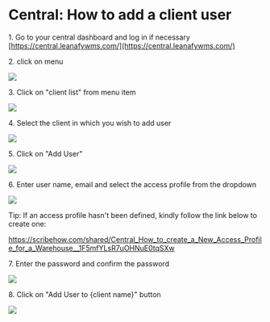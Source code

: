 # Central: How to add a client user



1\. Go to your central dashboard and log in if necessary  [https://central.leanafywms.com/](https://central.leanafywms.com/)


2\. click on menu

![](https://ajeuwbhvhr.cloudimg.io/colony-recorder.s3.amazonaws.com/files/2023-08-22/8198a782-d07a-4ecb-97e4-5ba1241b1f1d/ascreenshot.jpeg?tl_px=0,0&br_px=1719,961&force_format=png&width=1120.0&wat=1&wat_opacity=0.7&wat_gravity=northwest&wat_url=https://colony-recorder.s3.us-west-1.amazonaws.com/images/watermarks/FB923C_standard.png&wat_pad=66,31)


3\. Click on "client list" from menu item

![](https://ajeuwbhvhr.cloudimg.io/colony-recorder.s3.amazonaws.com/files/2023-08-22/da2a3297-c556-4cb3-98a5-32954921e7ee/user_cropped_screenshot.jpeg?tl_px=0,345&br_px=1719,1306&force_format=png&width=1120.0&wat=1&wat_opacity=0.7&wat_gravity=northwest&wat_url=https://colony-recorder.s3.us-west-1.amazonaws.com/images/watermarks/FB923C_standard.png&wat_pad=367,277)


4\. Select the client in which you wish to add user

![](https://ajeuwbhvhr.cloudimg.io/colony-recorder.s3.amazonaws.com/files/2023-08-22/b5877ccf-d02d-47c6-acc7-28d03c18786f/ascreenshot.jpeg?tl_px=0,269&br_px=2293,1550&force_format=png&width=1120.0&wat=1&wat_opacity=0.7&wat_gravity=northwest&wat_url=https://colony-recorder.s3.us-west-1.amazonaws.com/images/watermarks/FB923C_standard.png&wat_pad=522,277)


5\. Click on "Add User"

![](https://ajeuwbhvhr.cloudimg.io/colony-recorder.s3.amazonaws.com/files/2023-08-22/83e8a6cb-9fd2-4e87-9935-268eb3401496/ascreenshot.jpeg?tl_px=0,0&br_px=2940,1606&force_format=png&width=1120.0&wat=1&wat_opacity=0.7&wat_gravity=northwest&wat_url=https://colony-recorder.s3.us-west-1.amazonaws.com/images/watermarks/FB923C_standard.png&wat_pad=456,520)


6\. Enter user name, email and select the access profile from the dropdown 

![](https://ajeuwbhvhr.cloudimg.io/colony-recorder.s3.amazonaws.com/files/2023-08-22/541e352c-407a-41fa-aff7-d0f037ab706f/user_cropped_screenshot.jpeg?tl_px=646,222&br_px=2940,1503&force_format=png&width=1120.0&wat=1&wat_opacity=0.7&wat_gravity=northwest&wat_url=https://colony-recorder.s3.us-west-1.amazonaws.com/images/watermarks/FB923C_standard.png&wat_pad=597,277)


Tip: If an access profile hasn't been defined, kindly follow the link below to create one:

<https://scribehow.com/shared/Central_How_to_create_a_New_Access_Profile_for_a_Warehouse__1F5mfYLsR7uOHNuE0tqSXw>


7\. Enter the password and confirm the password 

![](https://ajeuwbhvhr.cloudimg.io/colony-recorder.s3.amazonaws.com/files/2023-08-22/2ae17e64-acf8-40ff-8ab3-e121558fb6c2/ascreenshot.jpeg?tl_px=1014,589&br_px=2734,1550&force_format=png&width=1120.0&wat=1&wat_opacity=0.7&wat_gravity=northwest&wat_url=https://colony-recorder.s3.us-west-1.amazonaws.com/images/watermarks/FB923C_standard.png&wat_pad=523,276)


8\. Click  on "Add User to {client name}" button

![](https://ajeuwbhvhr.cloudimg.io/colony-recorder.s3.amazonaws.com/files/2023-08-22/c61d66b0-9abd-4ceb-8c85-f31606de2485/ascreenshot.jpeg?tl_px=1024,644&br_px=2744,1606&force_format=png&width=1120.0&wat=1&wat_opacity=0.7&wat_gravity=northwest&wat_url=https://colony-recorder.s3.us-west-1.amazonaws.com/images/watermarks/FB923C_standard.png&wat_pad=524,517)
